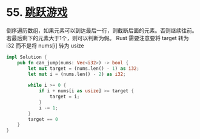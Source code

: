 # 55. [跳跃游戏](https://leetcode-cn.com/problems/jump-game/)

倒序遍历数组，如果元素可以到达最后一行，则截断后面的元素。否则继续往前。若最后剩下的元素大于1个，则可以判断为假。 Rust 需要注意要将 target 转为 i32 而不是将 nums[i] 转为 usize

```rust
impl Solution {
    pub fn can_jump(nums: Vec<i32>) -> bool {
        let mut target = (nums.len() - 1) as i32;
        let mut i = (nums.len() - 2) as i32;
        
        while i >= 0 {
            if i + nums[i as usize] >= target {
                target = i;
            }
            i -= 1;
        }
        target == 0
    }
}
```

